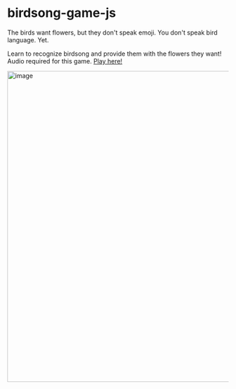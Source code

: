# birdsong-game-js

The birds want flowers, but they don't speak emoji. You don't speak bird language. Yet.

Learn to recognize birdsong and provide them with the flowers they want! Audio required for this game. [Play here!](https://makes-vaporware.github.io/birdsong-game-js/)

<img width="568" height="706" alt="image" src="https://github.com/user-attachments/assets/b06dae5e-0f4e-4ec0-9524-3b4c3d490033" />
